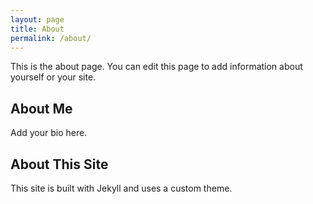 ```yaml
---
layout: page
title: About
permalink: /about/
---
```


This is the about page. You can edit this page to add information about yourself or your site.

## About Me

Add your bio here.

## About This Site

This site is built with Jekyll and uses a custom theme.

